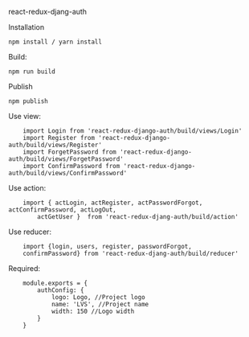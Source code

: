 react-redux-djang-auth

Installation
````
npm install / yarn install
````

Build:
````
npm run build 
````

Publish
```
npm publish
```

Use view: 
```
    import Login from 'react-redux-django-auth/build/views/Login'
    import Register from 'react-redux-django-auth/build/views/Register'
    import ForgetPassword from 'react-redux-django-auth/build/views/ForgetPassword'
    import ConfirmPassword from 'react-redux-django-auth/build/views/ConfirmPassword'
```

Use action:
```
    import { actLogin, actRegister, actPasswordForgot, actConfirmPassword, actLogOut, 
        actGetUser }  from 'react-redux-djang-auth/build/action'
```

Use reducer: 
```
    import {login, users, register, passwordForgot, 
    confirmPassword} from 'react-redux-djang-auth/build/reducer'
```

Required: 
```
    module.exports = {
        authConfig: {
            logo: Logo, //Project logo
            name: 'LVS', //Project name 
            width: 150 //Logo width
        }
    } 
```